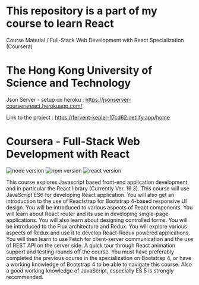 # This repository is a part of my course to learn React
Course Material / Full-Stack Web Development with React Specialization (Coursera)

# The Hong Kong University of Science and Technology

Json Server - setup on heroku : https://jsonserver-courserareact.herokuapp.com/

Link to the project : https://fervent-kepler-17cd62.netlify.app/home

# Coursera - Full-Stack Web Development with React

![node version](https://img.shields.io/badge/node-v6.11.0-green.svg)
![npm version](https://img.shields.io/badge/npm-v6.4.1-red.svg)
![react version](https://img.shields.io/badge/react-v16.5.2-blue.svg)

This course explores Javascript based front-end application development, and in particular the React library (Currently Ver. 16.3). This course will use JavaScript ES6 for developing React application. You will also get an introduction to the use of Reactstrap for Bootstrap 4-based responsive UI design. You will be introduced to various aspects of React components. You will learn about React router and its use in developing single-page applications. You will also learn about designing controlled forms. You will be introduced to the Flux architecture and Redux. You will explore various aspects of Redux and use it to develop React-Redux powered applications. You will then learn to use Fetch for client-server communication and the use of REST API on the server side. A quick tour through React animation support and testing rounds off the course. You must have preferably completed the previous course in the specialization on Bootstrap 4, or have a working knowledge of Bootstrap 4 to be able to navigate this course. Also a good working knowledge of JavaScript, especially ES 5 is strongly recommended.
